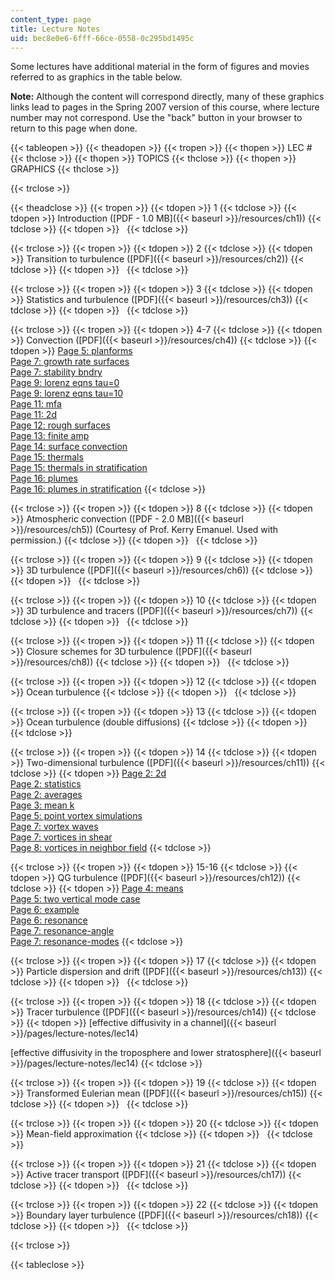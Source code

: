 ```yaml
---
content_type: page
title: Lecture Notes
uid: bec8e0e6-6fff-66ce-0558-0c295bd1495c
---
```


Some lectures have additional material in the form of figures and movies referred to as graphics in the table below.

**Note:** Although the content will correspond directly, many of these graphics links lead to pages in the Spring 2007 version of this course, where lecture number may not correspond. Use the "back" button in your browser to return to this page when done.

{{< tableopen >}}
{{< theadopen >}}
{{< tropen >}}
{{< thopen >}}
LEC #
{{< thclose >}}
{{< thopen >}}
TOPICS
{{< thclose >}}
{{< thopen >}}
GRAPHICS
{{< thclose >}}

{{< trclose >}}

{{< theadclose >}}
{{< tropen >}}
{{< tdopen >}}
1
{{< tdclose >}}
{{< tdopen >}}
Introduction ([PDF - 1.0 MB]({{< baseurl >}}/resources/ch1))
{{< tdclose >}}
{{< tdopen >}}
 
{{< tdclose >}}

{{< trclose >}}
{{< tropen >}}
{{< tdopen >}}
2
{{< tdclose >}}
{{< tdopen >}}
Transition to turbulence ([PDF]({{< baseurl >}}/resources/ch2))
{{< tdclose >}}
{{< tdopen >}}
 
{{< tdclose >}}

{{< trclose >}}
{{< tropen >}}
{{< tdopen >}}
3
{{< tdclose >}}
{{< tdopen >}}
Statistics and turbulence ([PDF]({{< baseurl >}}/resources/ch3))
{{< tdclose >}}
{{< tdopen >}}
 
{{< tdclose >}}

{{< trclose >}}
{{< tropen >}}
{{< tdopen >}}
4-7
{{< tdclose >}}
{{< tdopen >}}
Convection ([PDF]({{< baseurl >}}/resources/ch4))
{{< tdclose >}}
{{< tdopen >}}
[Page 5: planforms](/courses/12-820-turbulence-in-the-ocean-and-atmosphere-spring-2007/pages/lecture-notes/lec4-6)  
[Page 7: growth rate surfaces](/courses/12-820-turbulence-in-the-ocean-and-atmosphere-spring-2007/pages/lecture-notes/lec4-6#7a)  
[Page 7: stability bndry](/courses/12-820-turbulence-in-the-ocean-and-atmosphere-spring-2007/pages/lecture-notes/lec4-6#7b)  
[Page 9: lorenz eqns tau=0](/courses/12-820-turbulence-in-the-ocean-and-atmosphere-spring-2007/pages/lecture-notes/lec4-6#9a)  
[Page 9: lorenz eqns tau=10](/courses/12-820-turbulence-in-the-ocean-and-atmosphere-spring-2007/pages/lecture-notes/lec4-6#9b)  
[Page 11: mfa](/courses/12-820-turbulence-in-the-ocean-and-atmosphere-spring-2007/pages/lecture-notes/lec4-6#11a)  
[Page 11: 2d](/courses/12-820-turbulence-in-the-ocean-and-atmosphere-spring-2007/pages/lecture-notes/lec4-6#11b)  
[Page 12: rough surfaces](/courses/12-820-turbulence-in-the-ocean-and-atmosphere-spring-2007/pages/lecture-notes/lec4-6#12a)  
[Page 13: finite amp](/courses/12-820-turbulence-in-the-ocean-and-atmosphere-spring-2007/pages/lecture-notes/lec4-6#13a)  
[Page 14: surface convection](/courses/12-820-turbulence-in-the-ocean-and-atmosphere-spring-2007/pages/lecture-notes/lec4-6#14a)  
[Page 15: thermals](/courses/12-820-turbulence-in-the-ocean-and-atmosphere-spring-2007/pages/lecture-notes/lec4-6#15a)  
[Page 15: thermals in stratification](/courses/12-820-turbulence-in-the-ocean-and-atmosphere-spring-2007/pages/lecture-notes/lec4-6#15b)  
[Page 16: plumes](/courses/12-820-turbulence-in-the-ocean-and-atmosphere-spring-2007/pages/lecture-notes/lec4-6#16a)  
[Page 16: plumes in stratification](/courses/12-820-turbulence-in-the-ocean-and-atmosphere-spring-2007/pages/lecture-notes/lec4-6#16b)
{{< tdclose >}}

{{< trclose >}}
{{< tropen >}}
{{< tdopen >}}
8
{{< tdclose >}}
{{< tdopen >}}
Atmospheric convection ([PDF - 2.0 MB]({{< baseurl >}}/resources/ch5)) (Courtesy of Prof. Kerry Emanuel. Used with permission.)
{{< tdclose >}}
{{< tdopen >}}
 
{{< tdclose >}}

{{< trclose >}}
{{< tropen >}}
{{< tdopen >}}
9
{{< tdclose >}}
{{< tdopen >}}
3D turbulence ([PDF]({{< baseurl >}}/resources/ch6))
{{< tdclose >}}
{{< tdopen >}}
 
{{< tdclose >}}

{{< trclose >}}
{{< tropen >}}
{{< tdopen >}}
10
{{< tdclose >}}
{{< tdopen >}}
3D turbulence and tracers ([PDF]({{< baseurl >}}/resources/ch7))
{{< tdclose >}}
{{< tdopen >}}
 
{{< tdclose >}}

{{< trclose >}}
{{< tropen >}}
{{< tdopen >}}
11
{{< tdclose >}}
{{< tdopen >}}
Closure schemes for 3D turbulence ([PDF]({{< baseurl >}}/resources/ch8))
{{< tdclose >}}
{{< tdopen >}}
 
{{< tdclose >}}

{{< trclose >}}
{{< tropen >}}
{{< tdopen >}}
12
{{< tdclose >}}
{{< tdopen >}}
Ocean turbulence
{{< tdclose >}}
{{< tdopen >}}
 
{{< tdclose >}}

{{< trclose >}}
{{< tropen >}}
{{< tdopen >}}
13
{{< tdclose >}}
{{< tdopen >}}
Ocean turbulence (double diffusions)
{{< tdclose >}}
{{< tdopen >}}
 
{{< tdclose >}}

{{< trclose >}}
{{< tropen >}}
{{< tdopen >}}
14
{{< tdclose >}}
{{< tdopen >}}
Two-dimensional turbulence ([PDF]({{< baseurl >}}/resources/ch11))
{{< tdclose >}}
{{< tdopen >}}
[Page 2: 2d](/courses/12-820-turbulence-in-the-ocean-and-atmosphere-spring-2007/pages/lecture-notes/lec9)  
[Page 2: statistics](/courses/12-820-turbulence-in-the-ocean-and-atmosphere-spring-2007/pages/lecture-notes/lec9#2b)  
[Page 2: averages](/courses/12-820-turbulence-in-the-ocean-and-atmosphere-spring-2007/pages/lecture-notes/lec9#2c)  
[Page 3: mean k](/courses/12-820-turbulence-in-the-ocean-and-atmosphere-spring-2007/pages/lecture-notes/lec9#3a)  
[Page 5: point vortex simulations](/courses/12-820-turbulence-in-the-ocean-and-atmosphere-spring-2007/pages/lecture-notes/lec9#5a)  
[Page 7: vortex waves](/courses/12-820-turbulence-in-the-ocean-and-atmosphere-spring-2007/pages/lecture-notes/lec9#7a)  
[Page 7: vortices in shear](/courses/12-820-turbulence-in-the-ocean-and-atmosphere-spring-2007/pages/lecture-notes/lec9#7b)  
[Page 8: vortices in neighbor field](/courses/12-820-turbulence-in-the-ocean-and-atmosphere-spring-2007/pages/lecture-notes/lec9#8a)
{{< tdclose >}}

{{< trclose >}}
{{< tropen >}}
{{< tdopen >}}
15-16
{{< tdclose >}}
{{< tdopen >}}
QG turbulence ([PDF]({{< baseurl >}}/resources/ch12))
{{< tdclose >}}
{{< tdopen >}}
[Page 4: means](/courses/12-820-turbulence-in-the-ocean-and-atmosphere-spring-2007/pages/lecture-notes/lec10)  
[Page 5: two vertical mode case](/courses/12-820-turbulence-in-the-ocean-and-atmosphere-spring-2007/pages/lecture-notes/lec10#5a)  
[Page 6: example](/courses/12-820-turbulence-in-the-ocean-and-atmosphere-spring-2007/pages/lecture-notes/lec10#6a)  
[Page 6: resonance](/courses/12-820-turbulence-in-the-ocean-and-atmosphere-spring-2007/pages/lecture-notes/lec10#6b)  
[Page 7: resonance-angle](/courses/12-820-turbulence-in-the-ocean-and-atmosphere-spring-2007/pages/lecture-notes/lec10#7a)  
[Page 7: resonance-modes](/courses/12-820-turbulence-in-the-ocean-and-atmosphere-spring-2007/pages/lecture-notes/lec10#7b)
{{< tdclose >}}

{{< trclose >}}
{{< tropen >}}
{{< tdopen >}}
17
{{< tdclose >}}
{{< tdopen >}}
Particle dispersion and drift ([PDF]({{< baseurl >}}/resources/ch13))
{{< tdclose >}}
{{< tdopen >}}
 
{{< tdclose >}}

{{< trclose >}}
{{< tropen >}}
{{< tdopen >}}
18
{{< tdclose >}}
{{< tdopen >}}
Tracer turbulence ([PDF]({{< baseurl >}}/resources/ch14))
{{< tdclose >}}
{{< tdopen >}}
[effective diffusivity in a channel]({{< baseurl >}}/pages/lecture-notes/lec14)  
  
[effective diffusivity in the troposphere and lower stratosphere]({{< baseurl >}}/pages/lecture-notes/lec14)
{{< tdclose >}}

{{< trclose >}}
{{< tropen >}}
{{< tdopen >}}
19
{{< tdclose >}}
{{< tdopen >}}
Transformed Eulerian mean ([PDF]({{< baseurl >}}/resources/ch15))
{{< tdclose >}}
{{< tdopen >}}
 
{{< tdclose >}}

{{< trclose >}}
{{< tropen >}}
{{< tdopen >}}
20
{{< tdclose >}}
{{< tdopen >}}
Mean-field approximation
{{< tdclose >}}
{{< tdopen >}}
 
{{< tdclose >}}

{{< trclose >}}
{{< tropen >}}
{{< tdopen >}}
21
{{< tdclose >}}
{{< tdopen >}}
Active tracer transport ([PDF]({{< baseurl >}}/resources/ch17))
{{< tdclose >}}
{{< tdopen >}}
 
{{< tdclose >}}

{{< trclose >}}
{{< tropen >}}
{{< tdopen >}}
22
{{< tdclose >}}
{{< tdopen >}}
Boundary layer turbulence ([PDF]({{< baseurl >}}/resources/ch18))
{{< tdclose >}}
{{< tdopen >}}
 
{{< tdclose >}}

{{< trclose >}}

{{< tableclose >}}